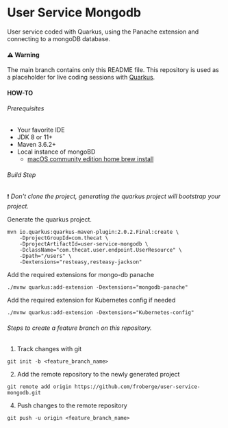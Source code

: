 # User Service Mongodb
User service coded with Quarkus, using the Panache extension and connecting to a mongoDB database.

#### :warning: Warning
The main branch contains only this README file. This repository is used as a placeholder for live coding sessions with [Quarkus](https://quarkus.io/).

#### HOW-TO

###### Prerequisites
* Your favorite IDE
* JDK 8 or 11+ 
* Maven 3.6.2+
* Local instance of mongoBD
  * [macOS community edition home brew install](https://github.com/mongodb/homebrew-brew)

###### Build Step

:exclamation: *Don't clone the project, generating the quarkus project will bootstrap your project.*

Generate the quarkus project.
```
mvn io.quarkus:quarkus-maven-plugin:2.0.2.Final:create \
    -DprojectGroupId=com.thecat \
    -DprojectArtifactId=user-service-mongodb \
    -DclassName="com.thecat.user.endpoint.UserResource" \
    -Dpath="/users" \
    -Dextensions="resteasy,resteasy-jackson"
```

Add the required extensions for mongo-db panache
```
./mvnw quarkus:add-extension -Dextensions="mongodb-panache"
```

Add the required extension for Kubernetes config if needed
```
./mvnw quarkus:add-extension -Dextensions="Kubernetes-config"
```

###### Steps to create a feature branch on this repository.

1. Track changes with git 
```
git init -b <feature_branch_name>
```

2. Add the remote repository to the newly generated project
```
git remote add origin https://github.com/froberge/user-service-mongodb.git
```
4. Push changes to the remote repository
```
git push -u origin <feature_branch_name>
```
